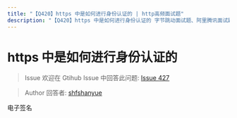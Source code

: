 ```yaml
---
title: "【Q420】https 中是如何进行身份认证的 | http高频面试题"
description: "【Q420】https 中是如何进行身份认证的 字节跳动面试题、阿里腾讯面试题、美团小米面试题。"
---
```


# https 中是如何进行身份认证的

> Issue
> 欢迎在 Gtihub Issue 中回答此问题: [Issue 427](https://github.com/shfshanyue/Daily-Question/issues/427)

> Author
> 回答者: [shfshanyue](https://github.com/shfshanyue)

电子签名
